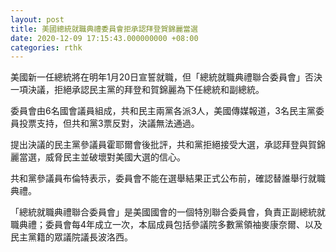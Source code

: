 ```yaml
---
layout: post
title: 美國總統就職典禮委員會拒承認拜登賀錦麗當選
date: 2020-12-09 17:15:43.000000000 +08:00
categories: rthk
---
```


美國新一任總統將在明年1月20日宣誓就職，但「總統就職典禮聯合委員會」否決一項決議，拒絕承認民主黨的拜登和賀錦麗為下任總統和副總統。

委員會由6名國會議員組成，共和民主兩黨各派3人，美國傳媒報道，3名民主黨委員投票支持，但共和黨3票反對，決議無法通過。

提出決議的民主黨參議員霍耶爾會後批評，共和黨拒絕接受大選，承認拜登與賀錦麗當選，威脅民主並破壞對美國大選的信心。

共和黨參議員布倫特表示，委員會不能在選舉結果正式公布前，確認替誰舉行就職典禮。

「總統就職典禮聯合委員會」是美國國會的一個特別聯合委員會，負責正副總統就職典禮；委員會每4年成立一次，本屆成員包括參議院多數黨領袖麥康奈爾、以及民主黨籍的眾議院議長波洛西。

